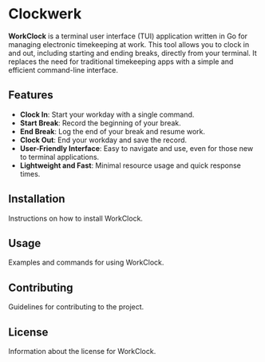 # Clockwerk

**WorkClock** is a terminal user interface (TUI) application written in Go for managing electronic timekeeping at work. This tool allows you to clock in and out, including starting and ending breaks, directly from your terminal. It replaces the need for traditional timekeeping apps with a simple and efficient command-line interface.

## Features

- **Clock In**: Start your workday with a single command.
- **Start Break**: Record the beginning of your break.
- **End Break**: Log the end of your break and resume work.
- **Clock Out**: End your workday and save the record.
- **User-Friendly Interface**: Easy to navigate and use, even for those new to terminal applications.
- **Lightweight and Fast**: Minimal resource usage and quick response times.

## Installation

Instructions on how to install WorkClock.

## Usage

Examples and commands for using WorkClock.

## Contributing

Guidelines for contributing to the project.

## License

Information about the license for WorkClock.
